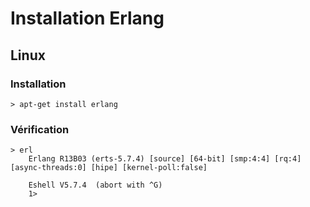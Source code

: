 # Installation Erlang

## Linux

### Installation

	> apt-get install erlang
	
### Vérification

	> erl
		Erlang R13B03 (erts-5.7.4) [source] [64-bit] [smp:4:4] [rq:4] [async-threads:0] [hipe] [kernel-poll:false]
		
		Eshell V5.7.4  (abort with ^G)
		1> 



